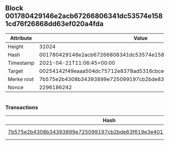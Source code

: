 ## Block 001780429146e2acb67266806341dc53574e1581cd76f26868dd63ef020a4fda

Attribute | Value
--- | ---
Height | 31024
Hash | 001780429146e2acb67266806341dc53574e1581cd76f26868dd63ef020a4fda
Timestamp | 2021-04-21T11:06:45+00:00
Target | 00254142f49eaaa504dc75712e8378ad5316cbcead634704b3734b6271167cc4
Merke root | 7b575e2b4308b34393899e725099197cb2bde83f619e3e4017504d57c5d1c32a
Nonce | 2296186242

```

```

### Transactions

Hash | Amount
--- | ---
[7b575e2b4308b34393899e725099197cb2bde83f619e3e4017504d57c5d1c32a](7b575e2b4308b34393899e725099197cb2bde83f619e3e4017504d57c5d1c32a.md) | 10.00000000 SKEPTI 
